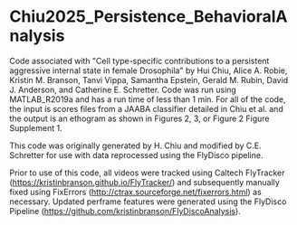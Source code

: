 # Chiu2025_Persistence_BehavioralAnalysis
Code associated with "Cell type-specific contributions to a persistent aggressive internal state in female Drosophila" by Hui Chiu, Alice A. Robie, Kristin M. Branson, Tanvi Vippa, Samantha Epstein, Gerald M. Rubin, David J. Anderson, and Catherine E. Schretter. Code was run using MATLAB_R2019a and has a run time of less than 1 min. For all of the code, the input is scores files from a JAABA classifier detailed in Chiu et al. and the output is an ethogram as shown in Figures 2, 3, or Figure 2 Figure Supplement 1. 

This code was originally generated by H. Chiu and modified by C.E. Schretter for use with data reprocessed using the FlyDisco pipeline. 

Prior to use of this code, all videos were tracked using Caltech FlyTracker (https://kristinbranson.github.io/FlyTracker/) and subsequently manually fixed using FixErrors (http://ctrax.sourceforge.net/fixerrors.html) as necessary. Updated perframe features were generated using the FlyDisco Pipeline (https://github.com/kristinbranson/FlyDiscoAnalysis).
